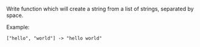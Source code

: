Write function which will create a string from a list of strings, separated by space.

Example:

```["hello", "world"] -> "hello world"```